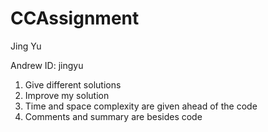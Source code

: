 # CCAssignment
Jing Yu 

Andrew ID: jingyu 

1. Give different solutions 
2. Improve my solution 
3. Time and space complexity are given ahead of the code 
4. Comments and summary are besides code 


